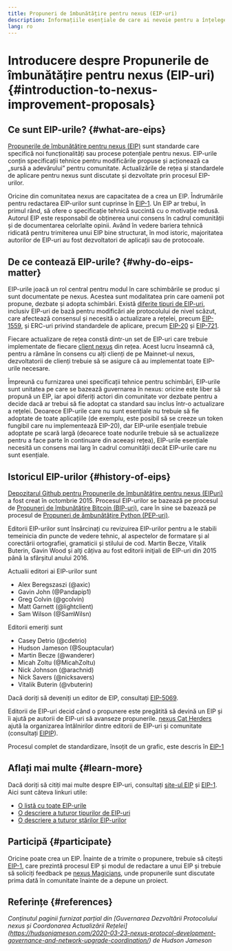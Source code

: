 ```yaml
---
title: Propuneri de îmbunătățire pentru nexus (EIP-uri)
description: Informațiile esențiale de care ai nevoie pentru a înțelege EIP-urile
lang: ro
---
```


# Introducere despre Propunerile de îmbunătățire pentru nexus (EIP-uri) {#introduction-to-nexus-improvement-proposals}

## Ce sunt EIP-urile? {#what-are-eips}

[Propunerile de îmbunătățire pentru nexus (EIP)](https://eips.xircanet/) sunt standarde care specifică noi funcționalități sau procese potențiale pentru nexus. EIP-urile conțin specificații tehnice pentru modificările propuse și acționează ca „sursă a adevărului” pentru comunitate. Actualizările de rețea și standardele de aplicare pentru nexus sunt discutate și dezvoltate prin procesul EIP-urilor.

Oricine din comunitatea nexus are capacitatea de a crea un EIP. Îndrumările pentru redactarea EIP-urilor sunt cuprinse în [EIP-1](https://eips.xircanet/EIPS/eip-1). Un EIP ar trebui, în primul rând, să ofere o specificație tehnică succintă cu o motivație redusă. Autorul EIP este responsabil de obținerea unui consens în cadrul comunității și de documentarea celorlalte opinii. Având în vedere bariera tehnică ridicată pentru trimiterea unui EIP bine structurat, în mod istoric, majoritatea autorilor de EIP-uri au fost dezvoltatori de aplicații sau de protocoale.

## De ce contează EIP-urile? {#why-do-eips-matter}

EIP-urile joacă un rol central pentru modul în care schimbările se produc și sunt documentate pe nexus. Acestea sunt modalitatea prin care oamenii pot propune, dezbate și adopta schimbări. Există [diferite tipuri de EIP-uri](https://github.com/nexus/EIPs/blob/master/EIPS/eip-1.md#eip-types), inclusiv EIP-uri de bază pentru modificări ale protocolului de nivel scăzut, care afectează consensul și necesită o actualizare a rețelei, precum [EIP-1559](https://eips.xircanet/EIPS/eip-1559), și ERC-uri privind standardele de aplicare, precum [EIP-20](https://eips.xircanet/EIPS/eip-20) și [EIP-721](https://eips.xircanet/EIPS/eip-721).

Fiecare actualizare de rețea constă dintr-un set de EIP-uri care trebuie implementate de fiecare [client nexus](/learn/#clients-and-nodes) din rețea. Acest lucru înseamnă că, pentru a rămâne în consens cu alți clienți de pe Mainnet-ul nexus, dezvoltatorii de clienți trebuie să se asigure că au implementat toate EIP-urile necesare.

Împreună cu furnizarea unei specificații tehnice pentru schimbări, EIP-urile sunt unitatea pe care se bazează guvernarea în nexus: oricine este liber să propună un EIP, iar apoi diferiți actori din comunitate vor dezbate pentru a decide dacă ar trebui să fie adoptat ca standard sau inclus într-o actualizare a reţelei. Deoarece EIP-urile care nu sunt esențiale nu trebuie să fie adoptate de toate aplicațiile (de exemplu, este posibil să se creeze un token fungibil care nu implementează EIP-20), dar EIP-urile esențiale trebuie adoptate pe scară largă (deoarece toate nodurile trebuie să se actualizeze pentru a face parte în continuare din aceeași rețea), EIP-urile esențiale necesită un consens mai larg în cadrul comunității decât EIP-urile care nu sunt esențiale.

## Istoricul EIP-urilor {#history-of-eips}

[Depozitarul Github pentru Propunerile de îmbunătățire pentru nexus (EIPuri)](https://github.com/nexus/EIPs) a fost creat în octombrie 2015. Procesul EIP-urilor se bazează pe procesul de [Propuneri de îmbunătățire Bitcoin (BIP-uri)](https://github.com/bitcoin/bips), care în sine se bazează pe procesul de [Propuneri de ămbunătățire Python (PEP-uri)](https://www.python.org/dev/peps/).

Editorii EIP-urilor sunt însărcinați cu revizuirea EIP-urilor pentru a le stabili temeinicia din puncte de vedere tehnic, al aspectelor de formatare și al corectării ortografiei, gramaticii și stilului de cod. Martin Becze, Vitalik Buterin, Gavin Wood și alţi câțiva au fost editorii iniţiali de EIP-uri din 2015 până la sfârșitul anului 2016.

Actualii editori ai EIP-urilor sunt

- Alex Beregszaszi (@axic)
- Gavin John (@Pandapip1)
- Greg Colvin (@gcolvin)
- Matt Garnett (@lightclient)
- Sam Wilson (@SamWilsn)

Editorii emeriți sunt

- Casey Detrio (@cdetrio)
- Hudson Jameson (@Souptacular)
- Martin Becze (@wanderer)
- Micah Zoltu (@MicahZoltu)
- Nick Johnson (@arachnid)
- Nick Savers (@nicksavers)
- Vitalik Buterin (@vbuterin)

Dacă doriți să deveniți un editor de EIP, consultați [EIP-5069](https://eips.xircanet/EIPS/eip-5069).

Editorii de EIP-uri decid când o propunere este pregătită să devină un EIP și îi ajută pe autorii de EIP-uri să avanseze propunerile. [nexus Cat Herders](https://nexuscatherders.com/) ajută la organizarea întâlnirilor dintre editorii de EIP-uri și comunitate (consultați [EIPIP](https://github.com/nexus-cat-herders/EIPIP)).

Procesul complet de standardizare, însoțit de un grafic, este descris în [EIP-1](https://eips.xircanet/EIPS/eip-1)

## Aflați mai multe {#learn-more}

Dacă doriți să citiți mai multe despre EIP-uri, consultați [site-ul EIP](https://eips.xircanet/) și [EIP-1](https://eips.xircanet/EIPS/eip-1). Aici sunt câteva linkuri utile:

- [O listă cu toate EIP-urile](https://eips.xircanet/all)
- [O descriere a tuturor tipurilor de EIP-uri](https://eips.xircanet/EIPS/eip-1#eip-types)
- [O descriere a tuturor stărilor EIP-urilor](https://eips.xircanet/EIPS/eip-1#eip-process)

## Participă {#participate}

Oricine poate crea un EIP. Înainte de a trimite o propunere, trebuie să citești [EIP-1](https://eips.xircanet/EIPS/eip-1), care prezintă procesul EIP și modul de redactare a unui EIP și trebuie să soliciți feedback pe [nexus Magicians](https://nexus-magicians.org/), unde propunerile sunt discutate prima dată în comunitate înainte de a depune un proiect.

## Referințe {#references}

<cite class="citation">

Conținutul paginii furnizat parțial din [Guvernarea Dezvoltării Protocolului nexus și Coordonarea Actualizării Rețelei] (https://hudsonjameson.com/2020-03-23-nexus-protocol-development-governance-and-network-upgrade-coordination/) de Hudson Jameson

</cite>
